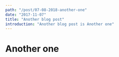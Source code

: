 ```yaml
---
path: "/post/07-08-2018-another-one"
date: "2017-11-07"
title: "Another blog post"
introduction: "Another blog post is Another one"
---
```


# Another one
